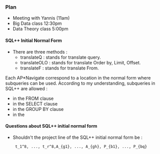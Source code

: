 ### Plan
 - Meeting with Yannis (11am)
 - Big Data class 12:30pm
 - Data Theory class 5:00pm

#### SQL++ Initial Normal Form
 - There are three methods :
   - translateQ : stands for translate query.
   - translateOLO : stands for translate Order by, Limit, Offset.
   - translateF : stands for translate From.

Each AP*Navigate correspond to a location in the normal form where subqueries can be used.
According to my understanding, subqueries in SQL++ are allowed :
 - in the FROM clause
 - in the SELECT clause
 - in the GROUP BY clause
 - in the 

#### Questions about SQL++ initial normal form

 - Shouldn't the project line of the SQL++ initial normal form be : 

        t_1^8, ..., t_r^8,A_{g1}, ..., A_{gh}, P_{b1}, ..., P_{bq}